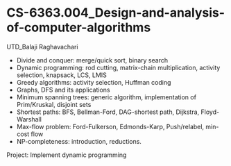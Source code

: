 # CS-6363.004_Design-and-analysis-of-computer-algorithms
UTD_Balaji Raghavachari

* Divide and conquer: merge/quick sort, binary search
* Dynamic programming: rod cutting, matrix-chain multiplication, activity selection, knapsack, LCS, LMIS
* Greedy algorithms: activity selection, Huffman coding
* Graphs, DFS and its applications
* Minimum spanning trees: generic algorithm, implementation of Prim/Kruskal, disjoint sets
* Shortest paths: BFS, Bellman-Ford, DAG-shortest path, Dijkstra, Floyd-Warshall
* Max-flow problem: Ford-Fulkerson, Edmonds-Karp, Push/relabel, min-cost flow
* NP-completeness: introduction, reductions.

Project: Implement dynamic programming
